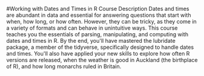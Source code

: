 #Working with Dates and Times in R
Course Description Dates and times are abundant in data and essential for answering questions that start with when, how long, or how often. However, they can be tricky, as they come in a 
variety of formats and can behave in unintuitive ways. This course teaches you the essentials of parsing, manipulating, and computing with dates and times in R. By the end, you'll have 
mastered the lubridate package, a member of the tidyverse, specifically designed to handle dates and times. You'll also have applied your new skills to explore how often R versions are 
released, when the weather is good in Auckland (the birthplace of R), and how long monarchs ruled in Britain.
